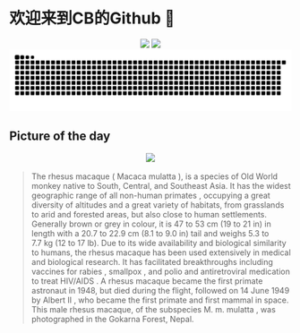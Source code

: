 
# 欢迎来到CB的Github 👋

<div align="center">
  <img height="137px" src="https://github-readme-stats.vercel.app/api?username=SuperCB&show_icons=true&theme=radical" />
  <img height="137px" src="https://github-readme-stats.vercel.app/api/top-langs/?username=SuperCB&hide_title=true&hide_border=true&layout=compact&langs_count=6&text_color=000&icon_color=fff" />
</div>


<div align="center">
    <img src="./contribution-snake/github-contribution-grid-snake.svg" />
</div>



## Picture of the day
<div align="center">
  <img width=400px src="https://upload.wikimedia.org/wikipedia/commons/thumb/d/d6/Rhesus_macaque_%28Macaca_mulatta_mulatta%29%2C_male%2C_Gokarna.jpg/750px-Rhesus_macaque_%28Macaca_mulatta_mulatta%29%2C_male%2C_Gokarna.jpg" />
</div>

>The  rhesus macaque  ( Macaca mulatta ), is a species of  Old World monkey  native to South, Central, and Southeast Asia. It has the widest geographic range of all non-human  primates , occupying a great diversity of altitudes and a great variety of habitats, from grasslands to arid and forested areas, but also close to human settlements. Generally brown or grey in colour, it is 47 to 53 cm (19 to 21 in) in length with a 20.7 to 22.9 cm (8.1 to 9.0 in) tail and weighs 5.3 to 7.7 kg (12 to 17 lb). Due to its wide availability and biological similarity to humans, the rhesus macaque has been used extensively in medical and biological research. It has facilitated breakthroughs including vaccines for  rabies ,  smallpox , and  polio  and  antiretroviral medication  to treat  HIV/AIDS . A rhesus macaque became the first  primate astronaut  in 1948, but died during the flight, followed on 14 June 1949 by  Albert II , who became the first primate and first mammal in space. This male rhesus macaque, of the  subspecies   M. m. mulatta , was photographed in the Gokarna Forest, Nepal.


